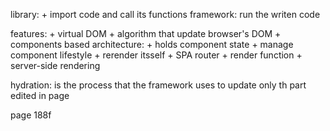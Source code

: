 library:
    + import code and call its functions
framework:
    run the writen code

features:
    + virtual DOM
    + algorithm that update browser's DOM
    + components based architecture:
        + holds component state
        + manage component lifestyle
        + rerender itsself
    + SPA router
    + render function
    + server-side rendering

hydration:
    is the process that the framework uses to update only th part edited in page

page 188f